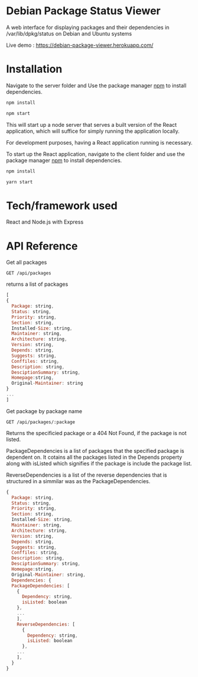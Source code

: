 # Debian Package Status Viewer
A web interface for displaying packages and their dependencies in /var/lib/dpkg/status on Debian and Ubuntu systems

Live demo : https://debian-package-viewer.herokuapp.com/

# Installation

Navigate to the server folder and Use the package manager [npm](https://www.npmjs.com/) to install dependencies.

```bash
npm install
```

```bash
npm start
```

This will start up a node server that serves a built version of the React application, which will suffice for simply running the application locally. 

For development purposes, having a React application running is necessary.

To start up the React application, navigate to the client folder and use the package manager [npm](https://www.npmjs.com/) to install dependencies.

```bash
npm install
```

```bash
yarn start
```

# Tech/framework used 
React and Node.js with Express

# API Reference

Get all packages

```http
GET /api/packages
```
returns a list of packages
```javascript
[
{
  Package: string,
  Status: string,
  Priority: string,
  Section: string,
  Installed-Size: string,
  Maintainer: string,
  Architecture: string,
  Version: string,
  Depends: string,
  Suggests: string,
  Conffiles: string,
  Description: string,
  DesciptionSummary: string,
  Homepage:string,
  Original-Maintainer: string
}
...
]
```

Get package by package name

```http
GET /api/packages/:package
```

Returns the specificied package or a 404 Not Found, if the package is not listed.

PackageDependencies is a list of packages that the specified package is dependent on. It cotains all the packages listed in the Depends property along with isListed which signifies if the package is include the package list.

ReverseDependencies is a list of the reverse dependencies that is structured in a simmilar was as the PackageDependencies. 

```javascript
{
  Package: string,
  Status: string,
  Priority: string,
  Section: string,
  Installed-Size: string,
  Maintainer: string,
  Architecture: string,
  Version: string,
  Depends: string,
  Suggests: string,
  Conffiles: string,
  Description: string,
  DesciptionSummary: string,
  Homepage:string,
  Original-Maintainer: string,
  Dependencies: {
  PackageDependencies: [
    {
      Dependency: string,
      isListed: boolean
    },
    ...
    ],
    ReverseDependencies: [    
      {
        Dependency: string,
        isListed: boolean
      },
    ... 
    ],
  }
}



